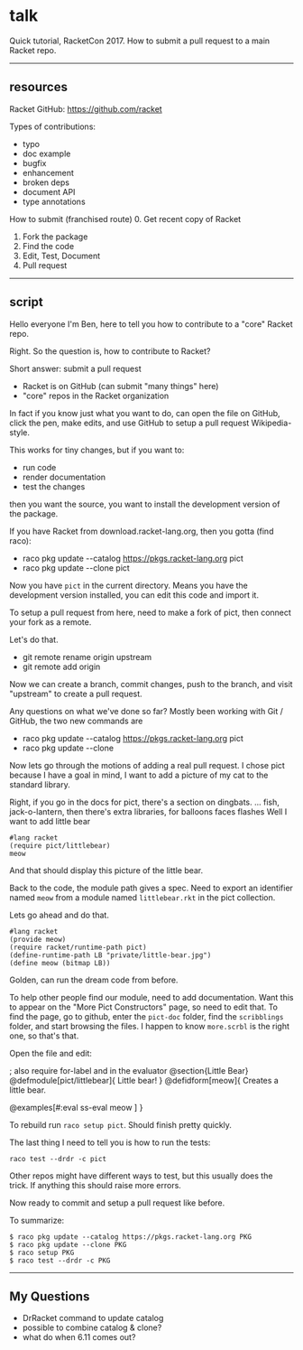 talk
===

Quick tutorial, RacketCon 2017.
How to submit a pull request to a main Racket repo.

- - -

resources
---

Racket GitHub:
https://github.com/racket

Types of contributions:
- typo
- doc example
- bugfix
- enhancement
- broken deps
- document API
- type annotations

How to submit (franchised route)
0. Get recent copy of Racket
1. Fork the package
2. Find the code
3. Edit, Test, Document
4. Pull request


- - -

script
---

Hello everyone I'm Ben, here to tell you how to contribute to a "core" Racket
repo.

Right. So the question is, how to contribute to Racket?

Short answer: submit a pull request
- Racket is on GitHub (can submit "many things" here)
- "core" repos in the Racket organization

In fact if you know just what you want to do,
 can open the file on GitHub,
 click the pen, make edits,
 and use GitHub to setup a pull request
 Wikipedia-style.

This works for tiny changes, but if you want to:

- run code
- render documentation
- test the changes

then you want the source,
you want to install the development version of the package.

If you have Racket from download.racket-lang.org, then you gotta (find raco):

- raco pkg update --catalog https://pkgs.racket-lang.org pict
- raco pkg update --clone pict

Now you have `pict` in the current directory.
Means you have the development version installed,
 you can edit this code and import it.

To setup a pull request from here,
 need to make a fork of pict,
 then connect your fork as a remote.

Let's do that.

- git remote rename origin upstream
- git remote add origin <FORK-URL>

Now we can create a branch,
 commit changes,
 push to the branch,
 and visit "upstream" to create a pull request.

Any questions on what we've done so far?
Mostly been working with Git / GitHub, the two new commands are

- raco pkg update --catalog https://pkgs.racket-lang.org pict
- raco pkg update --clone <PKG>

Now lets go through the motions of adding a real pull request.
I chose pict because I have a goal in mind, I want to add a picture of my cat to the standard library.

Right, if you go in the docs for pict, there's a section on dingbats.
... fish, jack-o-lantern, then there's extra libraries,
  for balloons
  faces
  flashes
Well I want to add little bear

    #lang racket
    (require pict/littlebear)
    meow

And that should display this picture of the little bear.

Back to the code, the module path gives a spec.
Need to export an identifier named `meow`
 from a module named `littlebear.rkt`
 in the pict collection.

Lets go ahead and do that.

    #lang racket
    (provide meow)
    (require racket/runtime-path pict)
    (define-runtime-path LB "private/little-bear.jpg")
    (define meow (bitmap LB))

Golden, can run the dream code from before.

To help other people find our module, need to add documentation.
Want this to appear on the "More Pict Constructors" page, so need to edit that.
To find the page,
 go to github,
 enter the `pict-doc` folder,
 find the `scribblings` folder,
 and start browsing the files.
I happen to know `more.scrbl` is the right one, so that's that.

Open the file and edit:

  ; also require for-label and in the evaluator
  @section{Little Bear}
  @defmodule[pict/littlebear]{
    Little bear!
  }
  @defidform[meow]{
    Creates a little bear.

  @examples[#:eval ss-eval
  meow
  ]
  }

To rebuild run `raco setup pict`.
Should finish pretty quickly.

The last thing I need to tell you is how to run the tests:

    raco test --drdr -c pict

Other repos might have different ways to test, but this usually does the trick.
If anything this should raise more errors.

Now ready to commit and setup a pull request like before.

To summarize:

```
$ raco pkg update --catalog https://pkgs.racket-lang.org PKG
$ raco pkg update --clone PKG
$ raco setup PKG
$ raco test --drdr -c PKG
```

- - -

My Questions
---

- DrRacket command to update catalog
- possible to combine catalog & clone?
- what do when 6.11 comes out?
